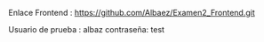 Enlace Frontend : https://github.com/Albaez/Examen2_Frontend.git

Usuario de prueba : albaz
contraseña:         test
